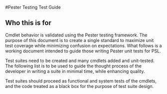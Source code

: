 #Pester Testing Test Guide

## Who this is for

Cmdlet behavior is validated using the Pester testing framework.  The purpose of this document is to create a single standard to maximize unit test coverage while minimizing confusion on expectations.  What follows is a working document intended to guide those writing Pester unit tests for PSL.   

Test suites need to be created and many cmdlets added and unit-tested.  The following list is to be used to guide the thought process of the developer in writing a suite in minimal time, while enhancing quality. 

Test suites should proceed as functional and system tests of the cmdlets, and the code treated as a black box for the purpose of test suite design. 